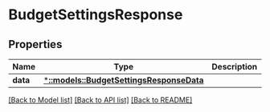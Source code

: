 # BudgetSettingsResponse

## Properties

Name | Type | Description | Notes
------------ | ------------- | ------------- | -------------
**data** | [***::models::BudgetSettingsResponseData**](BudgetSettingsResponse_data.md) |  | 

[[Back to Model list]](../README.md#documentation-for-models) [[Back to API list]](../README.md#documentation-for-api-endpoints) [[Back to README]](../README.md)



